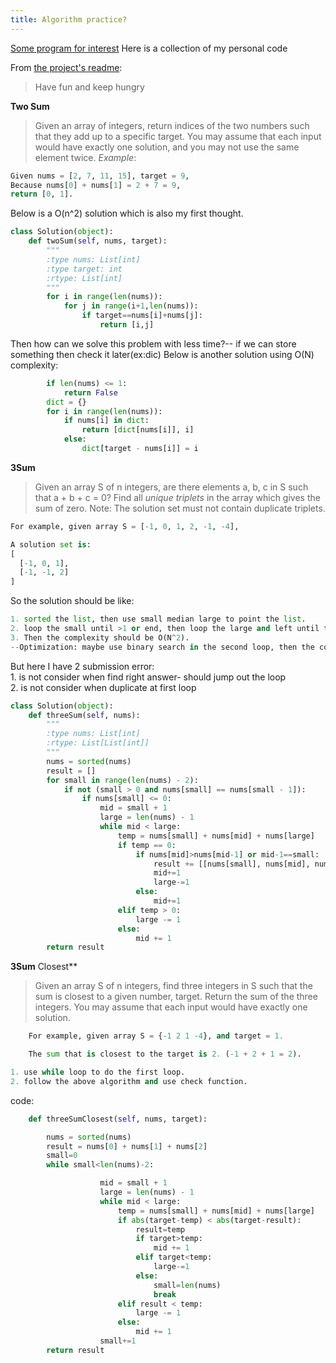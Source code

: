 ```yaml
---
title: Algorithm practice?
---
```


<p class="lead"> <a href="http://jekyllrb.com">Some program for interest</a> Here is a collection of my personal code</p>

From [the project's readme](https://github.com/jekyll/jekyll/blob/master/README.markdown):

> Have fun and keep hungry

**Two Sum**
>Given an array of integers, return indices of the two numbers such that they add up to a specific target.
You may assume that each input would have exactly one solution, and you may not use the same element twice.
*Example*:
```python
Given nums = [2, 7, 11, 15], target = 9,
Because nums[0] + nums[1] = 2 + 7 = 9,
return [0, 1].
```
Below is a O(n^2) solution which is also my first thought.
```python
class Solution(object):
    def twoSum(self, nums, target):
        """
        :type nums: List[int]
        :type target: int
        :rtype: List[int]
        """
        for i in range(len(nums)):
            for j in range(i+1,len(nums)):
                if target==nums[i]+nums[j]:
                    return [i,j]
```
Then how can we solve this problem with less time?-- if we can store something then
check it later(ex:dic)
Below is another solution using O(N) complexity:
```python
        if len(nums) <= 1:
            return False
        dict = {}
        for i in range(len(nums)):
            if nums[i] in dict:
                return [dict[nums[i]], i]
            else:
                dict[target - nums[i]] = i
```

**3Sum**
>Given an array S of n integers, are there elements a, b, c in S such that a + b + c = 0? Find all *unique triplets* in the array which gives the sum of zero.
Note: The solution set must not contain duplicate triplets.
```python
For example, given array S = [-1, 0, 1, 2, -1, -4],

A solution set is:
[
  [-1, 0, 1],
  [-1, -1, 2]
]
```
So the solution should be like:
```python
1. sorted the list, then use small median large to point the list.
2. loop the small until >1 or end, then loop the large and left until they meet (use condition-if mid+large+small>0 then large left move, or mid right move-to check )
3. Then the complexity should be O(N^2).
--Optimization: maybe use binary search in the second loop, then the complexity should be O(NlogN)
```
But here I have 2 submission error:
<br>1. is not consider when find right answer- should jump out the loop
<br>2. is not consider when duplicate at first loop
```python
class Solution(object):
    def threeSum(self, nums):
        """
        :type nums: List[int]
        :rtype: List[List[int]]
        """
        nums = sorted(nums)
        result = []
        for small in range(len(nums) - 2):
            if not (small > 0 and nums[small] == nums[small - 1]):
                if nums[small] <= 0:
                    mid = small + 1
                    large = len(nums) - 1
                    while mid < large:
                        temp = nums[small] + nums[mid] + nums[large]
                        if temp == 0:
                            if nums[mid]>nums[mid-1] or mid-1==small:
                                result += [[nums[small], nums[mid], nums[large]]]
                                mid+=1
                                large-=1
                            else:
                                mid+=1
                        elif temp > 0:
                            large -= 1
                        else:
                            mid += 1
        return result
```

**3Sum** Closest**
>Given an array S of n integers, find three integers in S such that the sum is closest to a given number, target. Return the sum of the three integers. You may assume that each input would have exactly one solution.
```python
    For example, given array S = {-1 2 1 -4}, and target = 1.

    The sum that is closest to the target is 2. (-1 + 2 + 1 = 2).
```
```python
1. use while loop to do the first loop.
2. follow the above algorithm and use check function.
```
code:
```python
    def threeSumClosest(self, nums, target):

        nums = sorted(nums)
        result = nums[0] + nums[1] + nums[2]
        small=0
        while small<len(nums)-2:

                    mid = small + 1
                    large = len(nums) - 1
                    while mid < large:
                        temp = nums[small] + nums[mid] + nums[large]
                        if abs(target-temp) < abs(target-result):
                            result=temp
                            if target>temp:
                                mid += 1
                            elif target<temp:
                                large-=1
                            else:
                                small=len(nums)
                                break
                        elif result < temp:
                            large -= 1
                        else:
                            mid += 1
                    small+=1
        return result

```